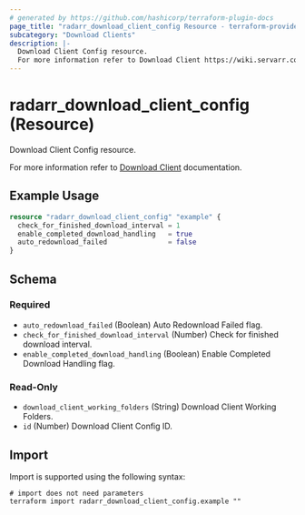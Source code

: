 ```yaml
---
# generated by https://github.com/hashicorp/terraform-plugin-docs
page_title: "radarr_download_client_config Resource - terraform-provider-radarr"
subcategory: "Download Clients"
description: |-
  Download Client Config resource.
  For more information refer to Download Client https://wiki.servarr.com/radarr/settings#completed-download-handling documentation.
---
```


# radarr_download_client_config (Resource)

<!-- subcategory:Download Clients -->Download Client Config resource.
For more information refer to [Download Client](https://wiki.servarr.com/radarr/settings#completed-download-handling) documentation.

## Example Usage

```terraform
resource "radarr_download_client_config" "example" {
  check_for_finished_download_interval = 1
  enable_completed_download_handling   = true
  auto_redownload_failed               = false
}
```

<!-- schema generated by tfplugindocs -->
## Schema

### Required

- `auto_redownload_failed` (Boolean) Auto Redownload Failed flag.
- `check_for_finished_download_interval` (Number) Check for finished download interval.
- `enable_completed_download_handling` (Boolean) Enable Completed Download Handling flag.

### Read-Only

- `download_client_working_folders` (String) Download Client Working Folders.
- `id` (Number) Download Client Config ID.

## Import

Import is supported using the following syntax:

```shell
# import does not need parameters
terraform import radarr_download_client_config.example ""
```

